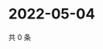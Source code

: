 # 2022-05-04

共 0 条

<!-- BEGIN WEIBO -->
<!-- 最后更新时间 Wed May 04 2022 16:20:29 GMT+0800 (China Standard Time) -->

<!-- END WEIBO -->
